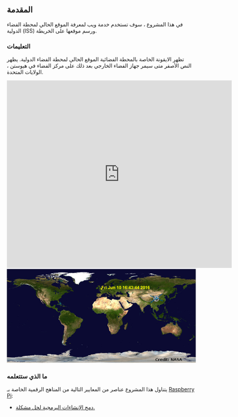 ## المقدمة

في هذا المشروع ، سوف تستخدم خدمة ويب لمعرفة الموقع الحالي لمحطة الفضاء الدولية (ISS) ورسم موقعها على الخريطة.

### التعليمات

تظهر الايقونة الخاصة بالمحطة الفضائية الموقع الحالي لمحطة الفضاء الدولية. يظهر النص الأصفر متى سيمر جهاز الفضاء الخارجي بعد ذلك على مركز الفضاء في هيوستن ، الولايات المتحدة.

<div class="trinket">
  <iframe src="https://trinket.io/embed/python/b95851338c?outputOnly=true&start=result" width="600" height="500" frameborder="0" marginwidth="0" marginheight="0" allowfullscreen>
  </iframe>
  <img src="images/iss-final.png">
</div>

### ما الذي ستتعلمه

يتناول هذا المشروع عناصر من المعايير التالية من المناهج الرقمية الخاصة بـ [Raspberry Pi](http://rpf.io/curriculum):

+ [دمج الإنشاءات البرمجية لحل مشكلة.](https://www.raspberrypi.org/curriculum/programming/builder)